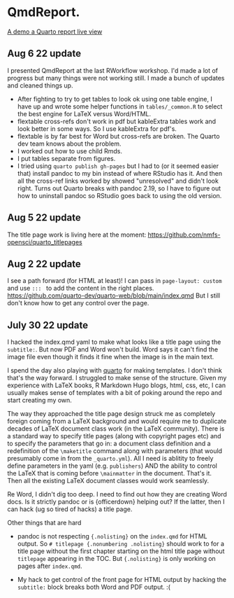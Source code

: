 # QmdReport.

[A demo a Quarto report live view](https://rverse-tutorials.github.io/QmdReport/)

## Aug 6 22 update

I presented QmdReport at the last RWorkflow workshop. I'd made a lot of progress but many things were not working still. I made a bunch of updates and cleaned things up.

* After fighting to try to get tables to look ok using one table engine, I have up and wrote some helper functions in `tables/_common.R` to select the best engine for LaTeX versus Word/HTML.
* flextable cross-refs don't work in pdf but kableExtra tables work and look better in some ways. So I use kableExtra for pdf's.
* flextable is by far best for Word but cross-refs are broken. The Quarto dev team knows about the problem.
* I worked out how to use child Rmds.
* I put tables separate from figures.
* I tried using `quarto publish gh-pages` but I had to (or it seemed easier that) install pandoc to my bin instead of where RStudio has it. And then all the cross-ref links worked by showed "unresolved" and didn't look right. Turns out Quarto breaks with pandoc 2.19, so I have to figure out how to uninstall pandoc so RStudio goes back to using the old version.

## Aug 5 22 update

The title page work is living here at the moment: https://github.com/nmfs-opensci/quarto_titlepages

## Aug 2 22 update

I see a path forward (for HTML at least)! I can pass in `page-layout: custom` and use `::: ` to add the content in the right places. https://github.com/quarto-dev/quarto-web/blob/main/index.qmd
But I still don't know how to get any control over the page.

## July 30 22 update

I hacked the index.qmd yaml to make what looks like a title page using the `subtitle:`. But now PDF and Word won't build. Word says it can't find the image file even though it finds it fine when the image is in the main text.

I spend the day also playing with [quarto](https://github.com/quarto-journals) for making templates. I don't think that's the way forward. I struggled to make sense of the structure. Given my experience with LaTeX books, R Markdown Hugo blogs, html, css, etc, I can usually makes sense of templates with a bit of poking around the repo and start creating my own. 

The way they approached the title page design struck me as completely foreign coming from a LaTeX background and would require me to duplicate decades of LaTeX document class work (in the LaTeX community). There is a standard way to specify title pages (along with copyright pages etc) and to specify the parameters that go in: a document class definition and a redefinition of the `\maketitle` command along with parameters (that would presumably come in from the `_quarto.yml`). All I need is ablitity to freely define parameters in the yaml (e.g. `publishers`) AND the ability to control the LaTeX that is coming before `\mainmatter` in the document.  That's it. Then all the existing LaTeX document classes would work seamlessly.

Re Word, I didn't dig too deep. I need to find out how they are creating Word docs. Is it strictly pandoc or is {officerdown} helping out? If the latter, then I can hack (ug so tired of hacks) a title page.

Other things that are hard

* pandoc is not respecting `{.nolisting}` on the `index.qmd` for HTML output. So `# titlepage {.nonumbering .nolisting}` should work to for a title page without the first chapter starting on the html title page without `titlepage` appearing in the TOC. But `{.nolisting}` is only working on pages after `index.qmd`.

* My hack to get control of the front page for HTML output by hacking the `subtitle:` block breaks both Word and PDF output. :(
